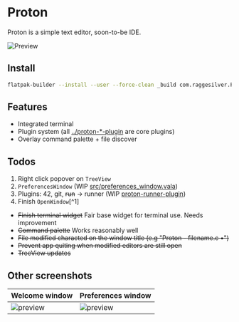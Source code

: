 # Proton

Proton is a simple text editor, soon-to-be IDE.

![Preview](https://imgur.com/efOlmZ5.png)

## Install
```bash
flatpak-builder --install --user --force-clean _build com.raggesilver.Proton.json
```

## Features
- Integrated terminal
- Plugin system (all [../proton-*-plugin](https://gitlab.com/raggesilver-proton/) are core plugins)
- Overlay command palette + file discover

## Todos
1. Right click popover on `TreeView`
3. `PreferencesWindow` (WIP [src/preferences_window.vala](https://gitlab.com/raggesilver-proton/proton/blob/master/src/preferences_window.vala))
4. Plugins: 42, git, ~~run~~ -> runner (WIP [proton-runner-plugin](https://gitlab.com/raggesilver-proton/proton-runner-plugin))
6. Finish `OpenWindow`[^1]

- ~~Finish terminal widget~~ Fair base widget for terminal use. Needs improvement
- ~~Command palette~~ Works reasonably well
- ~~File modified characted on the window title (e.g "Proton - filename.c •")~~
- ~~Prevent app quiting when modified editors are still open~~
- ~~TreeView updates~~

## Other screenshots

| Welcome window | Preferences window |
| --- | --- |
| ![preview](https://imgur.com/ezTDdnt.png) | ![preview](https://imgur.com/DOun2WI.png) |
